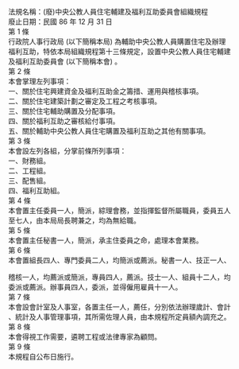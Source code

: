 法規名稱：(廢)中央公教人員住宅輔建及福利互助委員會組織規程  
廢止日期：民國 86 年 12 月 31 日  
第 1 條  
行政院人事行政局 (以下簡稱本局) 為輔助中央公教人員購置住宅及辦理  
福利互助，特依本局組織規程第十三條規定，設置中央公教人員住宅輔建  
及福利互助委員會 (以下簡稱本會) 。  
第 2 條  
本會掌理左列事項：  
一、關於住宅興建資金及福利互助金之籌措、運用與稽核事項。  
二、關於住宅建築計劃之審定及工程之考核事項。  
三、關於住宅輔助購置及分配事項。  
四、關於福利互助之審核給付事項。  
五、關於輔助中央公教人員住宅購置及福利互助之其他有關事項。  
第 3 條  
本會設左列各組，分掌前條所列事項：  
一、財務組。  
二、工程組。  
三、配售組。  
四、福利互助組。  
第 4 條  
本會置主任委員一人，簡派，綜理會務，並指揮監督所屬職員，委員五人  
至七人，由本局局長聘兼之，均為無給職。  
第 5 條  
本會置主任秘書一人，簡派，承主住委員之命，處理本會業務。  
第 6 條  
本會置組長四人、專門委員二人，均簡派或薦派。秘書一人、技正一人、  


稽核一人，均薦派或簡派，專員四人，薦派。技士一人、組員十二人，均  
委派或薦派。辦事員四人，委派，並得僱用雇員十一人。  
第 7 條  
本會設會計室及人事室，各置主任一人，薦任，分別依法辦理歲計、會計  
、統計及人事管理事項，其所需佐理人員，由本規程所定員額內調充之。  
第 8 條  
本會得視工作需要，遴聘工程或法律專家為顧問。  
第 9 條  
本規程自公布日施行。  


